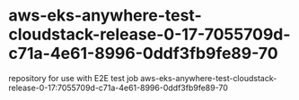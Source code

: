 # aws-eks-anywhere-test-cloudstack-release-0-17-7055709d-c71a-4e61-8996-0ddf3fb9fe89-70
repository for use with E2E test job aws-eks-anywhere-test-cloudstack-release-0-17:7055709d-c71a-4e61-8996-0ddf3fb9fe89-70
